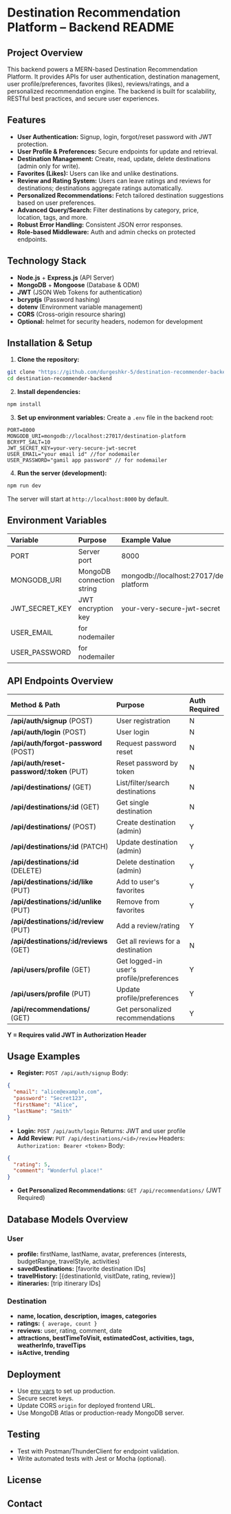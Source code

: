 
# Destination Recommendation Platform – Backend README

## Project Overview

This backend powers a MERN-based Destination Recommendation Platform. It provides APIs for user authentication, destination management, user profile/preferences, favorites (likes), reviews/ratings, and a personalized recommendation engine. The backend is built for scalability, RESTful best practices, and secure user experiences.

## Features

- **User Authentication:** Signup, login, forgot/reset password with JWT protection.
- **User Profile \& Preferences:** Secure endpoints for update and retrieval.
- **Destination Management:** Create, read, update, delete destinations (admin only for write).
- **Favorites (Likes):** Users can like and unlike destinations.
- **Review and Rating System:** Users can leave ratings and reviews for destinations; destinations aggregate ratings automatically.
- **Personalized Recommendations:** Fetch tailored destination suggestions based on user preferences.
- **Advanced Query/Search:** Filter destinations by category, price, location, tags, and more.
- **Robust Error Handling:** Consistent JSON error responses.
- **Role-based Middleware:** Auth and admin checks on protected endpoints.


## Technology Stack

- **Node.js** + **Express.js** (API Server)
- **MongoDB** + **Mongoose** (Database \& ODM)
- **JWT** (JSON Web Tokens for authentication)
- **bcryptjs** (Password hashing)
- **dotenv** (Environment variable management)
- **CORS** (Cross-origin resource sharing)
- **Optional:** helmet for security headers, nodemon for development


## Installation \& Setup

1. **Clone the repository:**

```bash
git clone "https://github.com/durgeshkr-5/destination-recommender-backend.git"
cd destination-recommender-backend
```

2. **Install dependencies:**

```bash
npm install
```

3. **Set up environment variables:**
Create a `.env` file in the backend root:

```
PORT=8000
MONGODB_URI=mongodb://localhost:27017/destination-platform
BCRYPT_SALT=10
JWT_SECRET_KEY=your-very-secure-jwt-secret
USER_EMAIL="your email id" //for nodemailer
USER_PASSWORD="gamil app password" // for nodemailer
```

4. **Run the server (development):**

```bash
npm run dev
```

The server will start at `http://localhost:8000` by default.

## Environment Variables

| Variable | Purpose | Example Value |
| :-- | :-- | :-- |
| PORT | Server port | 8000 |
| MONGODB_URI | MongoDB connection string | mongodb://localhost:27017/destination-platform |
| JWT_SECRET_KEY | JWT encryption key | your-very-secure-jwt-secret |
| USER_EMAIL | for nodemailer  |
| USER_PASSWORD | for nodemailer |

## API Endpoints Overview

| Method \& Path | Purpose | Auth Required |
| :-- | :-- | :-- |
| **/api/auth/signup**       (POST) | User registration | N |
| **/api/auth/login**        (POST) | User login | N |
| **/api/auth/forgot-password** (POST) | Request password reset | N |
| **/api/auth/reset-password/:token** (PUT) | Reset password by token | N |
| **/api/destinations/**     (GET) | List/filter/search destinations | N |
| **/api/destinations/:id**  (GET) | Get single destination | N |
| **/api/destinations/**     (POST) | Create destination (admin) | Y |
| **/api/destinations/:id**  (PATCH) | Update destination (admin) | Y |
| **/api/destinations/:id**  (DELETE) | Delete destination (admin) | Y |
| **/api/destinations/:id/like**  (PUT) | Add to user's favorites | Y |
| **/api/destinations/:id/unlike** (PUT) | Remove from favorites | Y |
| **/api/destinations/:id/review** (PUT) | Add a review/rating | Y |
| **/api/destinations/:id/reviews** (GET) | Get all reviews for a destination | N |
| **/api/users/profile**     (GET) | Get logged-in user's profile/preferences | Y |
| **/api/users/profile**     (PUT) | Update profile/preferences | Y |
| **/api/recommendations/**  (GET) | Get personalized recommendations | Y |

**Y = Requires valid JWT in Authorization Header**

## Usage Examples

- **Register:**
`POST /api/auth/signup`
Body:

```json
{
  "email": "alice@example.com",
  "password": "Secret123",
  "firstName": "Alice",
  "lastName": "Smith"
}
```

- **Login:**
`POST /api/auth/login`
Returns: JWT and user profile
- **Add Review:**
`PUT /api/destinations/<id>/review`
Headers: `Authorization: Bearer <token>`
Body:

```json
{
  "rating": 5,
  "comment": "Wonderful place!"
}
```

- **Get Personalized Recommendations:**
`GET /api/recommendations/`
(JWT Required)


## Database Models Overview

### User

- **profile:** firstName, lastName, avatar, preferences (interests, budgetRange, travelStyle, activities)
- **savedDestinations:** [favorite destination IDs]
- **travelHistory:** [{destinationId, visitDate, rating, review}]
- **itineraries:** [trip itinerary IDs]


### Destination

- **name, location, description, images, categories**
- **ratings:** `{ average, count }`
- **reviews:** user, rating, comment, date
- **attractions, bestTimeToVisit, estimatedCost, activities, tags, weatherInfo, travelTips**
- **isActive, trending**


## Deployment

- Use [env vars](#environment-variables) to set up production.
- Secure secret keys.
- Update CORS `origin` for deployed frontend URL.
- Use MongoDB Atlas or production-ready MongoDB server.


## Testing

- Test with Postman/ThunderClient for endpoint validation.
- Write automated tests with Jest or Mocha (optional).





## License



## Contact


